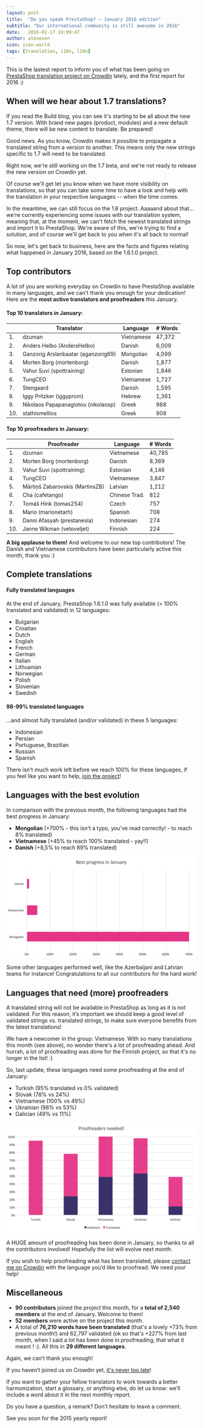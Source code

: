 ```yaml
---
layout: post
title:  "Do you speak PrestaShop? – January 2016 edition"
subtitle: "Our international community is still awesome in 2016"
date:   2016-02-17 19:09:47
author: alexeven
icon: icon-world
tags: [translation, i18n, l10n]
---
```



This is the lastest report to inform you of what has been going on [PrestaShop translation project on Crowdin](https://crowdin.com/project/prestashop-official) lately, and the first report for 2016 :)

## When will we hear about 1.7 translations?

If you read the Build blog, you can see it's starting to be all about the new 1.7 version. With brand new pages (product, modules) and a new default theme, there will be new content to translate. Be prepared!

Good news. As you know, Crowdin makes it possible to propagate a translated string from a version to another. This means only the new strings specific to 1.7 will need to be translated.

Right now, we're still working on the 1.7 beta, and we're not ready to release the new version on Crowdin yet.

Of course we'll get let you know when we have more visibility on translations, so that you can take some time to have a look and help with the translation in your respective languages -- when the time comes.

In the meantime, we can still focus on the 1.6 project. Aaaaand about that... we're currently experiencing some issues with our translation system, meaning that, at the moment, we can't fetch the newest translated strings and import it to PrestaShop. We're aware of this, we're trying to find a solution, and of course we'll get back to you when it's all back to normal!

So now, let's get back to business, here are the facts and figures relating what happened in January 2016, based on the 1.6.1.0 project.


## Top contributors

A lot of you are working everyday on Crowdin to have PrestaShop available in many languages, and we can't thank you enough for your dedication! Here are the **most active translators and proofreaders** this January.

#### Top 10 translators in January:

| |Translator | Language | # Words
|-|---------- | -------- | ----------------
 1. | dzuman | Vietnamese  | 47,372
 2. | Anders Helbo (AndersHelbo) | Danish | 6,009
 3. | Ganzorig Arslanbaatar (aganzorig69) | Mongolian | 4,099
 4. | Morten Borg (mortenborg) | Danish   | 1,877
 5. | Vahur Suvi (spottraining) | Estonian | 1,846
 6. | TungCEO | Vietnamese | 1,727
 7. | Stengaard | Danish | 1,595
 8. | Iggy Pritzker (iggyprom) | Hebrew | 1,361
 9. | Nikolaos Papapanagiotou (nikolaosp) | Greek | 988
10. | stathismellios | Greek  | 908


#### Top 10 proofreaders in January:

| | Proofreader | Language | # Words
|-| ---------- | -------- | ----------------
 1. | dzuman | Vietnamese | 40,785
 2. | Morten Borg (mortenborg) | Danish | 8,369
 3. | Vahur Suvi (spottraining) | Estonian | 4,146
 4. | TungCEO | Vietnamese | 3,847
 5. | Mārtiņš Zabarovskis (MartinsZB) | Latvian | 1,212
 6. | Cha (cafetango) | Chinese Trad. | 812
 7. | Tomáš Hink (tomas254) | Czech | 757
 8. | Mario (marionetarh) | Spanish | 708
 9. | Danni Afasyah (prestanesia) | Indonesian | 274
10. | Janne Wikman (vetoveljet) | Finnish | 224

**A big applause to them!** And welcome to our new top contributors!
The Danish and Vietnamese contributors have been particularly active this month, thank you :)


## Complete translations

#### Fully translated languages

At the end of January, PrestaShop 1.6.1.0 was fully available (= 100% translated and validated) in 12 languages:

* Bulgarian
* Croatian
* Dutch
* English
* French
* German
* Italian
* Lithuanian
* Norwegian
* Polish
* Slovenian
* Swedish


#### 98-99% translated languages

…and almost fully translated (and/or validated) in these 5 languages:

* Indonesian
* Persian
* Portuguese, Brazilian
* Russian
* Spanish

There isn't much work left before we reach 100% for these languages, if you feel like you want to help, [join the project](https://crowdin.com/project/prestashop-official)!

## Languages with the best evolution

In comparison with the previous month, the following languages had the best progress in January:

* **Mongolian** (+700% - this isn't a typo, you've read correctly! - to reach 8% translated)
* **Vietnamese** (+45% to reach 100% translated - yay!!)
* **Danish** (+8,5% to reach 89% translated)

![January 2016 best translation progress](/assets/images/2016/01/Build_Crowdin_progress_january16.png)

Some other languages performed well, like the Azerbaijani and Latvian teams for instance! Congratulations to all our contributors for the hard work!


## Languages that need (more) proofreaders

A translated string will not be available in PrestaShop as long as it is not validated. For this reason, it’s important we should keep a good level of validated strings vs. translated strings, to make sure everyone benefits from the latest translations!

We have a newcomer in the group: Vietnamese. With so many translations this month (see above), no wonder there's a lot of proofreading ahead. And hurrah, a lot of proofreading was done for the Finnish project, so that it's no longer in the list! :)

So, last update, these languages need some proofreading at the end of January:

* Turkish (95% translated vs 0% validated)
* Slovak (78% vs 24%)
* Vietnamese (100% vs 49%)
* Ukrainian (98% vs 53%)
* Galician (49% vs 11%)


![January 2016 best translation progress](/assets/images/2016/01/Build_Crowdin_proofreading_january16.png)

A HUGE amount of proofreading has been done in January, so thanks to all the contributors involved! Hopefully the list will evolve next month.

If you wish to help proofreading what has been translated, please [contact me on Crowdin](https://crowdin.com/profile/alex-even) with the language you’d like to proofread. We need *your* help!


## Miscellaneous
* **90 contributors** joined the project this month, for a **total of 2,540 members** at the end of January. Welcome to them!
* **52 members** were active on the project this month.
* A total of **76,210 words have been translated** (that's a lovely +73% from previous month!) and 62,797 validated (ok so that's +227% from last month, when I said a lot has been done in proofreading, that what it meant ! :). All this in **29 different languages**.

Again, we can’t thank you enough!

If you haven’t joined us on Crowdin yet, [it's never too late](https://crowdin.com/project/prestashop-official)!

If you want to gather your fellow translators to work towards a better harmonization, start a glossary, or anything else, do let us know: we’ll include a word about it in the next monthly report.

Do you have a question, a remark? Don’t hesitate to leave a comment.

See you soon for the 2015 yearly report!
